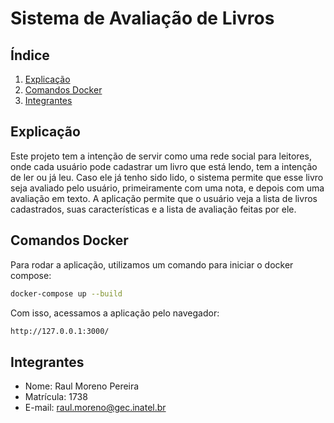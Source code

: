# Sistema de Avaliação de Livros

## Índice
1. [Explicação](#explicação)
2. [Comandos Docker](#comandosdocker)
3. [Integrantes](#integrantes)

## Explicação

Este projeto tem a intenção de servir como uma rede social para leitores, onde cada usuário pode cadastrar um livro que está lendo, tem a intenção de ler ou já leu. Caso ele já tenho sido lido, o sistema permite que esse livro seja avaliado pelo usuário, primeiramente com uma nota, e depois com uma avaliação em texto. 
A aplicação permite que o usuário veja a lista de livros cadastrados, suas características e a lista de avaliação feitas por ele.

## Comandos Docker

Para rodar a aplicação, utilizamos um comando para iniciar o docker compose:
```bash
docker-compose up --build
```
Com isso, acessamos a aplicação pelo navegador:
```bash
http://127.0.0.1:3000/
```
## Integrantes

- Nome: Raul Moreno Pereira
- Matrícula: 1738
- E-mail: raul.moreno@gec.inatel.br
